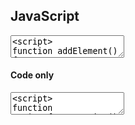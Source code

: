 
## JavaScript

<textarea code-editor="js" code-result-size="240">
<script>
function addElement() { 
  var newDiv = document.createElement("div"); 
  var testContent = `
    <h1>Title</h1>
    <p>Paragraph test</p>
    <button>Button</button>
    <button class="is-primary">Button</button>
  `; 
  newDiv.innerHTML = testContent;
  document.body.appendChild(newDiv); 
}
document.addEventListener("DOMContentLoaded", addElement);
</script>
</textarea>

#### Code only

<textarea code-editor="js" code-result="hidden" code-result-size="240">
<script>
function resizeIframePreview() {
  let codePreview = document.querySelectorAll('.code-preview');
  for (var i = 0; i < codePreview.length; i++) {
    let codePreviewDoc = codePreview[i];
    codePreviewDoc.style.height = codePreviewDoc.contentWindow.document.body.scrollHeight + 15 + 'px';
  }
}
</script>
</textarea>


